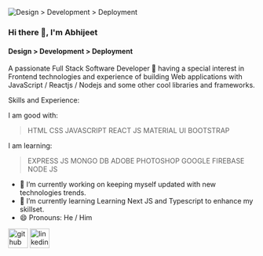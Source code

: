 ![Design > Development > Deployment](https://t4.ftcdn.net/jpg/03/08/82/39/360_F_308823955_XTMT8TNKmOYnPEwmEmfnskgNqQv3hQE5.jpg)

### Hi there 👋, I'm Abhijeet
#### Design > Development > Deployment

A passionate Full Stack Software Developer 🚀 having a special interest in Frontend technologies and experience of building Web applications with JavaScript / Reactjs / Nodejs and some other cool libraries and frameworks.

Skills and Experience:

I am good with: 

> HTML
> CSS
> JAVASCRIPT
> REACT JS
> MATERIAL UI 
> BOOTSTRAP

I am learning:

> EXPRESS JS
> MONGO DB
> ADOBE PHOTOSHOP
> GOOGLE FIREBASE
> NODE JS


- 🔭 I’m currently working on keeping myself updated with new technologies trends. 
- 🌱 I’m currently learning  Learning Next JS and Typescript to enhance my skillset. 
- 😄 Pronouns: He / Him 


[<img src='[https://upload.wikimedia.org/wikipedia/commons/9/91/Octicons-mark-github.svg]' alt='github' height='40'>](https://github.com/codingtech390)  [<img src='https://upload.wikimedia.org/wikipedia/commons/thumb/f/f8/LinkedIn_icon_circle.svg/2048px-LinkedIn_icon_circle.svg.png' alt='linkedin' height='40'>](https://www.linkedin.com/in/https://www.linkedin.com/in/abhijeet390//)  

